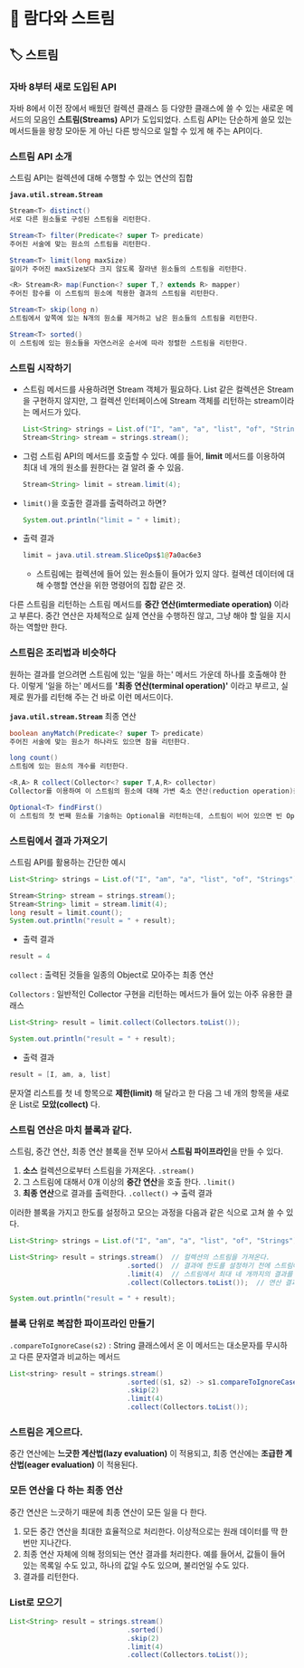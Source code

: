 # 📌 람다와 스트림

## 🏷 스트림

### 자바 8부터 새로 도입된 API
자바 8에서 이전 장에서 배웠던 컬렉션 클래스 등 다양한 클래스에 쓸 수 있는 새로운 메서드의 모음인 **스트림(Streams)** API가 도입되었다. 스트림 API는 단순하게 쓸모 있는 메서드들을 왕창 모아둔 게 아닌 다른 방식으로 일할 수 있게 해 주는 API이다.

### 스트림 API 소개
스트림 API는 컬렉션에 대해 수행할 수 있는 연산의 집합

**`java.util.stream.Stream`**

```java
Stream<T> distinct()
서로 다른 원소들로 구성된 스트림을 리턴한다.

Stream<T> filter(Predicate<? super T> predicate)
주어진 서술에 맞는 원소의 스트림을 리턴한다.

Stream<T> limit(long maxSize)
길이가 주어진 maxSize보다 크지 않도록 잘라낸 원소들의 스트림을 리턴한다.

<R> Stream<R> map(Function<? super T,? extends R> mapper)
주어진 함수를 이 스트림의 원소에 적용한 결과의 스트림을 리턴한다.

Stream<T> skip(long n)
스트림에서 앞쪽에 있는 N개의 원소를 제거하고 남은 원소들의 스트림을 리턴한다.

Stream<T> sorted()
이 스트림에 있는 원소들을 자연스러운 순서에 따라 정렬한 스트림을 리턴한다.

```

### 스트림 시작하기
- 스트림 메서드를 사용하려면 Stream 객체가 필요하다. List 같은 컬렉션은 Stream을 구현하지 않지만, 그 컬렉션 인터페이스에 Stream 객체를 리턴하는 stream이라는 메서드가 있다.
  ```java
  List<String> strings = List.of("I", "am", "a", "list", "of", "Strings");
  Stream<String> stream = strings.stream();
  ```

- 그럼 스트림 API의 메서드를 호출할 수 있다. 예를 들어, **limit** 메서드를 이용하여 최대 네 개의 원소를 원한다는 걸 알려 줄 수 있음.
  ```java
  Stream<String> limit = stream.limit(4);
  ```

- `limit()`을 호출한 결과를 출력하려고 하면?
  ```java
  System.out.println("limit = " + limit);
  ```

- 출력 결과
  ```java
  limit = java.util.stream.SliceOps$1@7a0ac6e3
  ```
  - 스트림에는 컬렉션에 들어 있는 원소들이 들어가 있지 않다. 컬렉션 데이터에 대해 수행할 연산을 위한 명령어의 집합 같은 것.

다른 스트림을 리턴하는 스트림 메서드를 **중간 연산(imtermediate operation)** 이라고 부른다. 중간 연산은 자체적으로 실제 연산을 수행하진 않고, 그냥 해야 할 일을 지시하는 역할만 한다.

### 스트림은 조리법과 비슷하다
원하는 결과를 얻으려면 스트림에 있는 '일을 하는' 메서드 가운데 하나를 호출해야 한다. 이렇게 '일을 하는' 메서드를 **'최종 연산(terminal operation)'** 이라고 부르고, 실제로 뭔가를 리턴해 주는 건 바로 이런 메서드이다.

**`java.util.stream.Stream`** 최종 연산

```java
boolean anyMatch(Predicate<? super T> predicate)
주어진 서술에 맞는 원소가 하나라도 있으면 참을 리턴한다.

long count()
스트림에 있는 원소의 개수를 리턴한다.

<R,A> R collect(Collector<? super T,A,R> collector)
Collector를 이용하여 이 스트림의 원소에 대해 가변 축소 연산(reduction operation)을 수행한다.

Optional<T> findFirst()
이 스트림의 첫 번째 원소를 기술하는 Optional을 리턴하는데, 스트림이 비어 있으면 빈 Optional을 리턴한다.
```

### 스트림에서 결과 가져오기

스트림 API를 활용하는 간단한 예시
```java
List<String> strings = List.of("I", "am", "a", "list", "of", "Strings");

Stream<String> stream = strings.stream();
Stream<String> limit = stream.limit(4);
long result = limit.count();
System.out.println("result = " + result);
```

- 출력 결과
```java
result = 4
```
`collect` : 출력된 것들을 일종의 Object로 모아주는 최종 연산

`Collectors` : 일반적인 Collector 구현을 리턴하는 메서드가 들어 있는 아주 유용한 클래스
```java
List<String> result = limit.collect(Collectors.toList());

System.out.println("result = " + result);
```

- 출력 결과
```java
result = [I, am, a, list]
```
문자열 리스트를 첫 네 항목으로 **제한(limit)** 해 달라고 한 다음 그 네 개의 항목을 새로운 List로 **모았(collect)** 다.

### 스트림 연산은 마치 블록과 같다.
스트림, 중간 연산, 최종 연산 블록을 전부 모아서 **스트림 파이프라인**을 만들 수 있다.

1. **소스** 컬렉션으로부터 스트림을 가져온다. `.stream()`
3. 그 스트림에 대해서 0개 이상의 **중간 연산**을 호출 한다. `.limit()`
4. **최종 연산**으로 결과를 출력한다. `.collect()` -> 출력 결과

이러한 블록을 가지고 한도를 설정하고 모으는 과정을 다음과 같은 식으로 고쳐 쓸 수 있다.
```java
List<String> strings = List.of("I", "am", "a", "list", "of", "Strings");

List<String> result = strings.stream()  // 컬렉션의 스트림을 가져온다.
                             .sorted()  // 결과에 한도를 설정하기 전에 스트림에 있는 것을 자연스러운 순서에 따라 정렬
                             .limit(4)  // 스트림에서 최대 네 개까지의 결과를 가져오도록 한도 설정
                             .collect(Collectors.toList());  // 연산 결과를 List로 리턴

System.out.println("result = " + result);
```

### 블록 단위로 복잡한 파이프라인 만들기
`.compareToIgnoreCase(s2)` : String 클래스에서 온 이 메서드는 대소문자를 무시하고 다른 문자열과 비교하는 메서드
```java
List<string> result = strings.stream()
                             .sorted((s1, s2) -> s1.compareToIgnoreCase(s2))  // 람다 표현식
                             .skip(2)
                             .limit(4)
                             .collect(Collectors.toList());
```

### 스트림은 게으르다.
중간 연산에는 **느긋한 계산법(lazy evaluation)** 이 적용되고, 최종 연산에는 **조급한 계산법(eager evaluation)** 이 적용된다.

### 모든 연산을 다 하는 최종 연산
중간 연산은 느긋하기 때문에 최종 연산이 모든 일을 다 한다.
1. 모든 중간 연산을 최대한 효율적으로 처리한다. 이상적으로는 원래 데이터를 딱 한번만 지나간다.
2. 최종 연산 자체에 의해 정의되는 연산 결과를 처리한다. 예를 들어서, 값들이 들어 있는 목록일 수도 있고, 하나의 값일 수도 있으며, 불리언일 수도 있다.
3. 결과를 리턴한다.

### List로 모으기
```java
List<String> result = strings.stream()
                             .sorted()
                             .skip(2)
                             .limit(4)
                             .collect(Collectors.toList());
```


